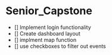 # Senior_Capstone
- [] Implement login functionality
- [] Create dashboard layout
- [] implment map function
- [] use checkboxes to filter out events
